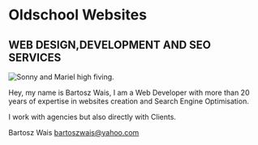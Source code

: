 # Oldschool Websites
## WEB DESIGN,DEVELOPMENT AND SEO SERVICES

![Sonny and Mariel high fiving.]([https://www.facebook.com/photo/?fbid=601737626688465&set=a.135597129969186])

Hey, my name is Bartosz Wais, I am a Web Developer with more than 20 years of 
expertise in websites creation and Search Engine Optimisation. 

I work with agencies but also directly with Clients.

Bartosz Wais bartoszwais@yahoo.com
